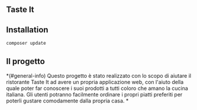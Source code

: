 ## Taste It

## Installation

```bash
composer update
```

## Il progetto

*(#general-info)
Questo progetto è stato realizzato con lo scopo di aiutare il ristorante Taste It ad avere un propria applicazione web,
con l'aiuto della quale poter far conoscere i suoi prodotti a tutti coloro che amano la cucina italiana.
Gli utenti potranno facilmente ordinare i propri piatti preferiti per poterli gustare comodamente dalla propria casa.
*